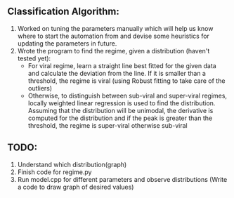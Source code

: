 ## Classification Algorithm:
1. Worked on tuning the parameters manually which will help us know where to start the automation from and devise some heuristics for updating the parameters in future.
2. Wrote the program to find the regime, given a distribution (haven't tested yet):
    * For viral regime, learn a straight line best fitted for the given data and calculate the deviation from the line. If it is smaller than a threshold, the regime is viral (using Robust fitting to take care of the outliers)
    * Otherwise, to distinguish between sub-viral and super-viral regimes, locally weighted linear regression is used to find the distribution. Assuming that the distribution will be unimodal, the derivative is computed for the distribution and if the peak is greater than the threshold, the regime is super-viral otherwise sub-viral

## TODO:
1. Understand which distribution(graph)
2. Finish code for regime.py
3. Run model.cpp for different parameters and observe distributions (Write a code to draw graph of desired values)